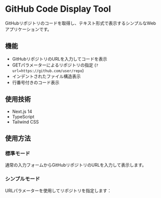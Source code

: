 # GitHub Code Display Tool

GitHubリポジトリのコードを取得し、テキスト形式で表示するシンプルなWebアプリケーションです。

## 機能

- GitHubリポジトリのURLを入力してコードを表示
- GETパラメーターによるリポジトリの指定 (`?url=https://github.com/user/repo`)
- インデントされたファイル構造表示
- 行番号付きのコード表示

## 使用技術

- Next.js 14
- TypeScript
- Tailwind CSS

## 使用方法

### 標準モード
通常の入力フォームからGitHubリポジトリのURLを入力して表示します。

### シンプルモード
URLパラメーターを使用してリポジトリを指定します：